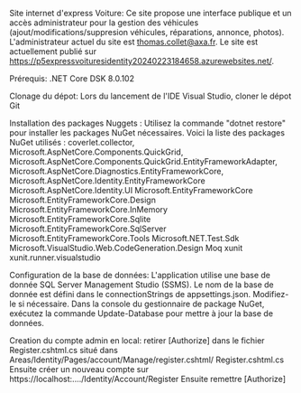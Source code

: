 Site internet d'express Voiture:
Ce site propose une interface publique et un accès administrateur pour la gestion des véhicules (ajout/modifications/suppresion véhicules, réparations, annonce, photos).
L'administrateur actuel du site est thomas.collet@axa.fr.
Le site est actuellement publié sur https://p5expressvoituresidentity20240223184658.azurewebsites.net/.

Prérequis: 
.NET Core DSK 8.0.102

Clonage du dépot:
Lors du lancement de l'IDE Visual Studio, cloner le dépot Git

Installation des packages Nuggets : 
Utilisez la commande "dotnet restore" pour installer les packages NuGet nécessaires. Voici la liste des packages NuGet utilisés :
coverlet.collector, 
Microsoft.AspNetCore.Components.QuickGrid, 
Microsoft.AspNetCore.Components.QuickGrid.EntityFrameworkAdapter, 
Microsoft.AspNetCore.Diagnostics.EntityFrameworkCore, 
Microsoft.AspNetCore.Identity.EntityFrameworkCore
Microsoft.AspNetCore.Identity.UI
Microsoft.EntityFrameworkCore
Microsoft.EntityFrameworkCore.Design
Microsoft.EntityFrameworkCore.InMemory
Microsoft.EntityFrameworkCore.Sqlite
Microsoft.EntityFrameworkCore.SqlServer
Microsoft.EntityFrameworkCore.Tools
Microsoft.NET.Test.Sdk
Microsoft.VisualStudio.Web.CodeGeneration.Design
Moq
xunit
xunit.runner.visualstudio

Configuration de la base de données:
L'application utilise une base de donnée SQL Server Management Studio (SSMS). Le nom de la base de donnée est défini dans le connectionStrings de appsettings.json. Modifiez-le si nécessaire.
Dans la console du gestionnaire de package NuGet, exécutez la commande Update-Database pour mettre à jour la base de données.

Creation du compte admin en local:
retirer [Authorize] dans le fichier Register.cshtml.cs situé dans Areas/Identity/Pages/account/Manage/register.cshtml/ Register.cshtml.cs
Ensuite créer un nouveau compte sur https://localhost:..../Identity/Account/Register
Ensuite remettre [Authorize]

